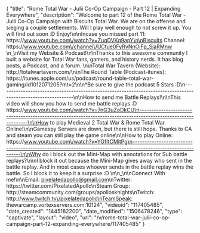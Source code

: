 {
    "title": "Rome Total War - Julii Co-Op Campaign - Part 12 | Expanding Everywhere",
    "description": "Welcome to part 12 of the Rome Total War - Julii Co-Op Campaign with Biscuits Total War. We are on the offense and sieging a couple  settlements.  Will I play well enough to not screw it up.  You will find out soon :D Enjoy!\n\nIncase you missed part 11: https:\/\/www.youtube.com\/watch?v=ZuqDVKq9apY\n\nBiscuits Channel: https:\/\/www.youtube.com\/channel\/UCtue0FyRvNnOiFp_SjaRMnw \n_\nVisit my Website & Podcast!\n\nThanks to this awesome community I built a website for Total War fans, gamers, and history nerds.  It has blog posts, a Podcast, and a forum.  \n\nTotal War Tavern (Website): http:\/\/totalwartavern.com\/\n\nThe Round Table (Podcast-itunes): https:\/\/itunes.apple.com\/us\/podcast\/round-table-total-war-gaming\/id1012071205?mt=2\n\n*Be sure to give the podcast 5 Stars :D\n-------------------------------------------------------------------------------------------------------------\n\nHow to send me Battle Replays!\n\nThis video will show you how to send me battle replays :D https:\/\/www.youtube.com\/watch?v=7nG3uZoDkCU\n-------------------------------------------------------------------------------------------------------------\n\nHow to play Medieval 2 Total War & Rome Total War Online!\n\nGamespy Servers are down, but there is still hope.  Thanks to CA and steam you can still play the game online\n\nHow to play Online: https:\/\/www.youtube.com\/watch?v=YGfItCMitPg\n-------------------------------------------------------------------------------------------------------------\n\nWhy do I block out the Mini-Map with annotations for Sub battle replays?\n\nI block it out because the Mini-Map gives away who sent in the battle replay.  And in most cases whoever sends in the battle replay wins the battle.  So I block it to keep it a surprise :D  \n\n_\n\nConnect With me!\n\nEmail: pixelatedapollo@gmail.com\nTwitter: https:\/\/twitter.com\/PixelatedApollo\nSteam Group:  http:\/\/steamcommunity.com\/groups\/apollosknights\nTwitch: http:\/\/www.twitch.tv\/pixelatedapollo\nTeamSpeak: thewarcamp.vortexservers.com:10124",
    "videoid": "117405485",
    "date_created": "1445182200",
    "date_modified": "1506478246",
    "type": "captivate",
    "layout": "video",
    "url": "\/v\/rome-total-war-julii-co-op-campaign-part-12-expanding-everywhere\/117405485"
}